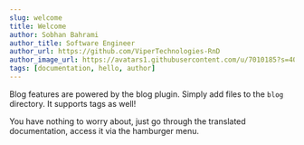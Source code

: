 ```yaml
---
slug: welcome
title: Welcome
author: Sobhan Bahrami
author_title: Software Engineer
author_url: https://github.com/ViperTechnologies-RnD
author_image_url: https://avatars1.githubusercontent.com/u/7010185?s=400&u=d8f59a5fa4e39736f452400be9e3aca589acb3b3&v=4
tags: [documentation, hello, author]
---
```


Blog features are powered by the blog plugin. Simply add files to the `blog` directory. It supports tags as well!

You have nothing to worry about, just go through the translated documentation, access it via the hamburger menu.

